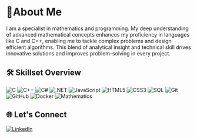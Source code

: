 # 🚀About Me

I am a specialist in mathematics and programming. My deep understanding of advanced mathematical concepts enhances my proficiency in languages like C and C++, enabling me to tackle complex problems and design efficient algorithms. This blend of analytical insight and technical skill drives innovative solutions and improves problem-solving in every project.

## 🛠️ Skillset Overview
![C](https://img.shields.io/badge/-C-00599C?style=flat&logo=c&logoColor=white)
![C++](https://img.shields.io/badge/-C++-00599C?style=flat&logo=cplusplus&logoColor=white)
![C#](https://img.shields.io/badge/-C%23-239120?style=flat&logo=csharp&logoColor=white)
![.NET](https://img.shields.io/badge/-.NET-5C2D91?style=flat&logo=dotnet&logoColor=white)
![JavaScript](https://img.shields.io/badge/-JavaScript-F7DF1E?style=flat-square&logo=javascript&logoColor=black)
![HTML5](https://img.shields.io/badge/-HTML5-E34F26?style=flat&logo=html5&logoColor=white)
![CSS3](https://img.shields.io/badge/-CSS3-1572B6?style=flat&logo=css3&logoColor=white)
![SQL](https://img.shields.io/badge/-SQL-4479A1?style=flat&logo=postgresql&logoColor=white)
![Git](https://img.shields.io/badge/-Git-F05032?style=flat&logo=git&logoColor=white)
![GitHub](https://img.shields.io/badge/-GitHub-181717?style=flat&logo=github&logoColor=white)
![Docker](https://img.shields.io/badge/-Docker-2496ED?style=flat&logo=docker&logoColor=white)
![Mathematics](https://img.shields.io/badge/-Advanced%20Mathematics-007ACC?style=flat&logo=math&logoColor=white)

## 🌐 Let's Connect
[![LinkedIn](https://img.shields.io/badge/-LinkedIn-0A66C2?style=flat&logo=linkedin&logoColor=white)](https://www.linkedin.com/in/iraklidk)

